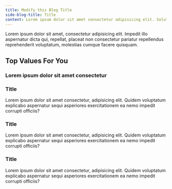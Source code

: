 ```yaml
---
title: Modify this Blog Title
side-blog-title: Title
content: Lorem ipsum dolor sit amet consectetur adipisicing elit. Soluta beatae, nam laboriosam voluptatum perspiciatis impedit esse quas molestiae cupiditate voluptatem iste quasi dolor.
---
```

Lorem ipsum dolor sit amet, consectetur adipisicing elit. Impedit illo aspernatur dicta qui, repellat, placeat non consectetur pariatur repellendus reprehenderit voluptatum, molestias cumque facere quisquam.

## Top Values For You
### Lorem ipsum dolor sit amet consectetur

### Title
Lorem ipsum dolor sit amet consectetur, adipisicing elit. Quidem voluptatum explicabo aspernatur sequi asperiores exercitationem ea nemo impedit corrupti officiis?

### Title
Lorem ipsum dolor sit amet consectetur, adipisicing elit. Quidem voluptatum explicabo aspernatur sequi asperiores exercitationem ea nemo impedit corrupti officiis?

### Title
Lorem ipsum dolor sit amet consectetur, adipisicing elit. Quidem voluptatum explicabo aspernatur sequi asperiores exercitationem ea nemo impedit corrupti officiis?